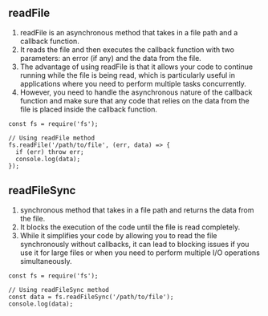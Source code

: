 ## readFile
1. readFile is an asynchronous method that takes in a file path and a callback function.
2. It reads the file and then executes the callback function with two parameters: an error (if any) and the data from the file.
3. The advantage of using readFile is that it allows your code to continue running while the file is being read, which is particularly useful in applications where you need to perform multiple tasks concurrently.
4. However, you need to handle the asynchronous nature of the callback function and make sure that any code that relies on the data from the file is placed inside the callback function.

```
const fs = require('fs');

// Using readFile method
fs.readFile('/path/to/file', (err, data) => {
  if (err) throw err;
  console.log(data);
});
```

## readFileSync
1. synchronous method that takes in a file path and returns the data from the file.
2. It blocks the execution of the code until the file is read completely.
3. While it simplifies your code by allowing you to read the file synchronously without callbacks, it can lead to blocking issues if you use it for large files or when you need to perform multiple I/O operations simultaneously.

```
const fs = require('fs');

// Using readFileSync method
const data = fs.readFileSync('/path/to/file');
console.log(data);
```
